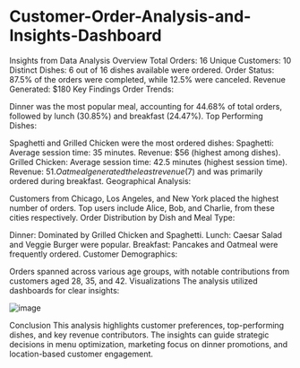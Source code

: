 # Customer-Order-Analysis-and-Insights-Dashboard
Insights from Data Analysis
Overview
Total Orders: 16
Unique Customers: 10
Distinct Dishes: 6 out of 16 dishes available were ordered.
Order Status: 87.5% of the orders were completed, while 12.5% were canceled.
Revenue Generated: $180
Key Findings
Order Trends:

Dinner was the most popular meal, accounting for 44.68% of total orders, followed by lunch (30.85%) and breakfast (24.47%).
Top Performing Dishes:

Spaghetti and Grilled Chicken were the most ordered dishes:
Spaghetti:
Average session time: 35 minutes.
Revenue: $56 (highest among dishes).
Grilled Chicken:
Average session time: 42.5 minutes (highest session time).
Revenue: $51.
Oatmeal generated the least revenue ($7) and was primarily ordered during breakfast.
Geographical Analysis:

Customers from Chicago, Los Angeles, and New York placed the highest number of orders.
Top users include Alice, Bob, and Charlie, from these cities respectively.
Order Distribution by Dish and Meal Type:

Dinner: Dominated by Grilled Chicken and Spaghetti.
Lunch: Caesar Salad and Veggie Burger were popular.
Breakfast: Pancakes and Oatmeal were frequently ordered.
Customer Demographics:

Orders spanned across various age groups, with notable contributions from customers aged 28, 35, and 42.
Visualizations
The analysis utilized dashboards for clear insights:

![image](https://github.com/user-attachments/assets/07c2b95f-8cee-4103-b3d7-b0b3c39dc2d0)



Conclusion
This analysis highlights customer preferences, top-performing dishes, and key revenue contributors. The insights can guide strategic decisions in menu optimization, marketing focus on dinner promotions, and location-based customer engagement.
